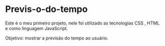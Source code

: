 # Previs-o-do-tempo
Este é o meu primeiro projeto, nele foi utilizado as tecnologias CSS , HTML e como linguagem JavaScript.

Objetivo: mostrar a previsão do tempo ao usuário.
